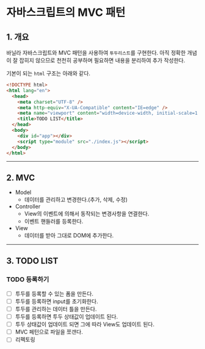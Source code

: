 # 자바스크립트의 MVC 패턴

## 1. 개요

바닐라 자바스크립트와 MVC 패턴을 사용하여 `투두리스트`를 구현한다. 아직 정확한 개념이 잘 잡히지 않으므로 천천히 공부하며 필요하면 내용을 분리하여 추가 작성한다.

기본이 되는 `html` 구조는 아래와 같다.

```html
<!DOCTYPE html>
<html lang="en">
  <head>
    <meta charset="UTF-8" />
    <meta http-equiv="X-UA-Compatible" content="IE=edge" />
    <meta name="viewport" content="width=device-width, initial-scale=1.0" />
    <title>TODO LIST</title>
  </head>
  <body>
    <div id="app"></div>
    <script type="module" src="./index.js"></script>
  </body>
</html>
```

---

## 2. MVC

- Model
  - 데이터를 관리하고 변경한다.(추가, 삭제, 수정)
- Controller
  - View의 이벤트에 의해서 동작되는 변경사항을 연결한다.
  - 이벤트 핸들러를 등록한다.
- View
  - 데이터를 받아 그대로 DOM에 추가한다.

---

## 3. TODO LIST

### TODO 등록하기

- [ ] 투두를 등록할 수 있는 폼을 만든다.
- [ ] 투두를 등록하면 input를 초기화한다.
- [ ] 투두를 관리하는 데이터 틀을 만든다.
- [ ] 투두를 등록하면 투두 상태값이 업데이트 된다.
- [ ] 투두 상태값이 업데이트 되면 그에 따라 View도 업데이트 된다.
- [ ] MVC 페턴으로 파일을 쪼갠다.
- [ ] 리펙토링
